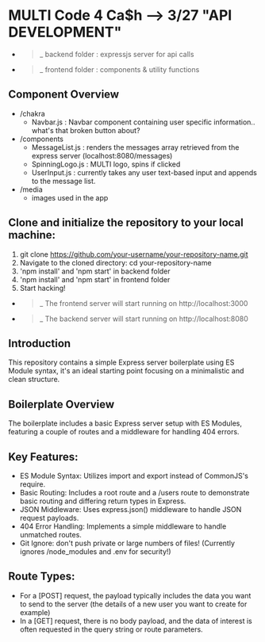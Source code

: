 # MULTI Code 4 Ca$h --> 3/27 "API DEVELOPMENT"

- >_ backend folder : expressjs server for api calls
- >_ frontend folder : components & utility functions

## Component Overview
* /chakra
    - Navbar.js : Navbar component containing user specific information.. what's that broken button about?
* /components
    - MessageList.js : renders the messages array retrieved from the express server (localhost:8080/messages)
    - SpinningLogo.js : MULTI logo, spins if clicked
    - UserInput.js : currently takes any user text-based input and appends to the message list.
* /media
    - images used in the app

## Clone and initialize the repository to your local machine:

1. git clone https://github.com/your-username/your-repository-name.git
2. Navigate to the cloned directory: cd your-repository-name
3. 'npm install' and 'npm start' in backend folder
3. 'npm install' and 'npm start' in frontend folder
4. Start hacking!

- >_ The frontend server will start running on http://localhost:3000
- >_ The backend server will start running on http://localhost:8080

## Introduction
This repository contains a simple Express server boilerplate using ES Module syntax, it's an ideal starting point focusing on a minimalistic and clean structure.

## Boilerplate Overview
The boilerplate includes a basic Express server setup with ES Modules, featuring a couple of routes and a middleware for handling 404 errors.

## Key Features:
- ES Module Syntax: Utilizes import and export instead of CommonJS's require.
- Basic Routing: Includes a root route and a /users route to demonstrate basic routing and differing return types in Express.
- JSON Middleware: Uses express.json() middleware to handle JSON request payloads.
- 404 Error Handling: Implements a simple middleware to handle unmatched routes.
- Git Ignore: don't push private or large numbers of files! (Currently ignores /node_modules and .env for security!)

## Route Types:
* For a [POST] request, the payload typically includes the data you want to send to the server (the details of a new user you want to create for example)
* In a [GET] request, there is no body payload, and the data of interest is often requested in the query string or route parameters.